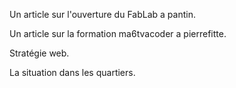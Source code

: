 Un article sur l'ouverture du FabLab a pantin.

Un article sur la formation ma6tvacoder a pierrefitte.

Stratégie web.

La situation dans les quartiers.
